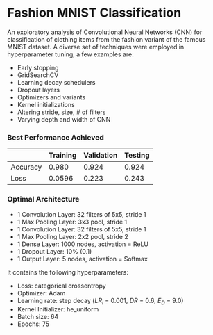 # Fashion MNIST Classification

An exploratory analysis of Convolutional Neural Networks (CNN) for classification of clothing items from the fashion variant of the famous MNIST dataset. A diverse set of techniques were employed in hyperparameter tuning, a few examples are:
* Early stopping
* GridSearchCV
* Learning decay schedulers
* Dropout layers
* Optimizers and variants
* Kernel initializations
* Altering stride, size, # of filters
* Varying depth and width of CNN

### Best Performance Achieved
|           |  Training |  Validation | Testing |
|-----------|-----------|-------------|---------|
| Accuracy  |   0.980   | 0.924       |  0.924  |
| Loss      |   0.0596  | 0.223       |  0.243  |

### Optimal Architecture 
* 1 Convolution Layer: 32 filters of 5x5, stride 1
* 1 Max Pooling Layer: 3x3 pool, stride 1
* 1 Convolution Layer: 32 filters of 5x5, stride 1
* 1 Max Pooling Layer: 2x2 pool, stride 2
* 1 Dense Layer: 1000 nodes, activation = ReLU
* 1 Dropout Layer: 10% (0.1)
* 1 Output Layer: 5 nodes, activation = Softmax

It contains the following hyperparameters:

* Loss: categorical crossentropy
* Optimizer: Adam
* Learning rate: step decay ($LR_i$ = 0.001, $DR$ = 0.6, $E_D$ = 9.0)
* Kernel Initializer: he_uniform
* Batch size: 64
* Epochs: 75
